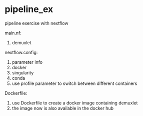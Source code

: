 # pipeline_ex
pipeline exercise with nextflow 

main.nf:
  1. demuxlet

nextflow.config:
  1. parameter info
  2. docker
  3. singularity
  4. conda
  5. use profile parameter to switch between different containers

Dockerfile: 
  1. use Dockerfile to create a docker image containing demuxlet
  2. the image now is also available in the docker hub
